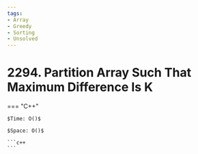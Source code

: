 ```yaml
---
tags:
- Array
- Greedy
- Sorting
- Unsolved
---
```



# 2294. Partition Array Such That Maximum Difference Is K

=== "C++"

    $Time: O()$

    $Space: O()$

    ```c++
    ```